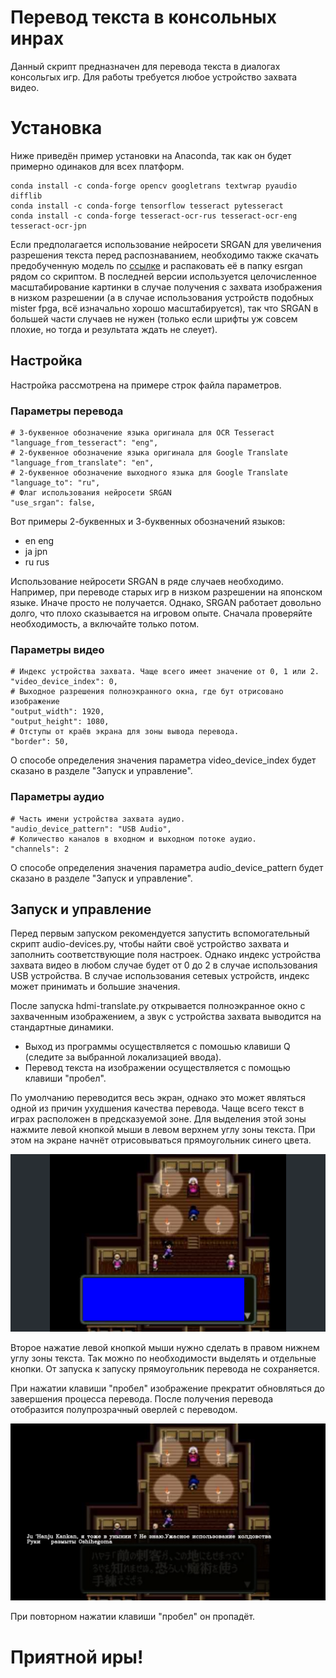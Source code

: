 # Перевод текста в консольных инрах

Данный скрипт предназначен для перевода текста в диалогах консольгых игр.
Для работы требуется любое устройство захвата видео.

# Установка

Ниже приведён пример установки на Anaconda, так как он будет примерно одинаков для всех платформ.

    conda install -c conda-forge opencv googletrans textwrap pyaudio difflib
    conda install -c conda-forge tensorflow tesseract pytesseract
    conda install -c conda-forge tesseract-ocr-rus tesseract-ocr-eng tesseract-ocr-jpn

Если предполагается использование нейросети SRGAN для увеличения разрешения текста перед
распознаванием, необходимо также скачать предобученную модель по [ссылке](https://tfhub.dev/captain-pool/esrgan-tf2/) и распаковать её в папку esrgan рядом со скриптом.
В последней версии используется целочисленное масштабирование картинки в случае получения с захвата
изображения в низком разрешении (а в случае использования устройств подобных mister fpga, всё изначально хорошо масштабируется), так что SRGAN в большей части случаев не нужен (только если шрифты уж совсем плохие, но тогда и результата ждать не слеует).

## Настройка

Настройка рассмотрена на примере строк файла параметров.

### Параметры перевода

    # 3-буквенное обозначение языка оригинала для OCR Tesseract
    "language_from_tesseract": "eng",
    # 2-буквенное обозначение языка оригинала для Google Translate
    "language_from_translate": "en",
    # 2-буквенное обозначение выходного языка для Google Translate
    "language_to": "ru",
    # Флаг использования нейросети SRGAN
    "use_srgan": false,

Вот примеры 2-буквенных и 3-буквенных обозначений языков:

- en eng
- ja jpn
- ru rus

Использование нейросети SRGAN в ряде случаев необходимо.
Например, при переводе старых игр в низком разрешении на японском языке.
Иначе просто не получается. Однако, SRGAN работает довольно долго, что
плохо сказывается на игровом опыте. Сначала проверяйте необходимость, а
включайте только потом.

### Параметры видео

    # Индекс устройства захвата. Чаще всего имеет значение от 0, 1 или 2.
    "video_device_index": 0,
    # Выходное разрешения полноэкранного окна, где бут отрисовано изображение
    "output_width": 1920,
    "output_height": 1080,
    # Отступы от краёв экрана для зоны вывода перевода.
    "border": 50,

О способе определения значения параметра video_device_index будет сказано в разделе "Запуск и управление".

### Параметры аудио

    # Часть имени устройства захвата аудио.
    "audio_device_pattern": "USB Audio",
    # Количество каналов в входном и выходном потоке аудио.
    "channels": 2

О способе определения значения параметра audio_device_pattern будет сказано в разделе "Запуск и управление".

## Запуск и управление

Перед первым запуском рекомендуется запустить вспомогательный скрипт audio-devices.py,
чтобы найти своё устройство захвата и заполнить соответствующие поля настроек.
Однако индекс устройства захвата видео в любом случае будет от 0 до 2 в случае использования
USB устройства. В случае использования сетевых устройств, индекс может принимать и большие значения.

После запуска hdmi-translate.py открывается полноэкранное окно с захваченным изображением, а звук
с устройства захвата выводится на стандартные динамики.

- Выход из программы осуществляется с помошью клавиши Q (следите за выбранной локализацией ввода).
- Перевод текста на изображении осуществляется с помощью клавиши "пробел".

По умолчанию переводится весь экран, однако это может являться одной из причин ухудшения качества перевода.
Чаще всего текст в играх расположен в предсказуемой зоне.
Для выделения этой зоны нажмите левой кнопкой мыши в левом верхнем углу зоны текста.
При этом на экране начнёт отрисовываться прямоугольник синего цвета.

![Выделение зоны перевода](select.png "Выделение зоны перевода")

Второе нажатие левой кнопкой мыши нужно сделать в правом нижнем углу зоны текста.
Так можно по необходимости выделять и отдельные кнопки.
От запуска к запуску прямоугольник перевода не сохраняется.

При нажатии клавиши "пробел" изображение прекратит обновляться до завершения процесса перевода.
После получения перевода отобразится полупрозрачный оверлей с переводом.

![Перевод](translated.png "Перевод")

При повторном нажатии клавиши "пробел" он пропадёт.

# Приятной иры!
